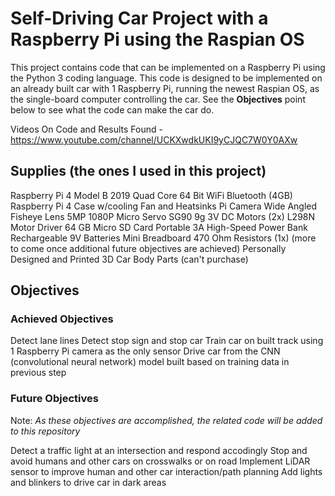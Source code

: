 # Self-Driving Car Project with a Raspberry Pi using the Raspian OS
This project contains code that can be implemented on a Raspberry Pi using the Python 3 coding language. This code is designed to be implemented on an already built car with 1 Raspberry Pi, running the newest Raspian OS, as the single-board computer controlling the car. See the **Objectives** point below to see what the code can make the car do.

Videos On Code and Results Found - https://www.youtube.com/channel/UCKXwdkUKI9yCJQC7W0Y0AXw

## Supplies (the ones I used in this project)
Raspberry Pi 4 Model B 2019 Quad Core 64 Bit WiFi Bluetooth (4GB)
Raspberry Pi 4 Case w/cooling Fan and Heatsinks
Pi Camera Wide Angled Fisheye Lens 5MP 1080P
Micro Servo SG90 9g
3V DC Motors (2x)
L298N Motor Driver
64 GB Micro SD Card
Portable 3A High-Speed Power Bank
Rechargeable 9V Batteries
Mini Breadboard
470 Ohm Resistors (1x) (more to come once additional future objectives are achieved)
Personally Designed and Printed 3D Car Body Parts (can't purchase)

## Objectives
### Achieved Objectives
Detect lane lines
Detect stop sign and stop car
Train car on built track using 1 Raspberry Pi camera as the only sensor
Drive car from the CNN (convolutional neural network) model built based on training data in previous step

### Future Objectives
Note: _As these objectives are accomplished, the related code will be added to this repository_

Detect a traffic light at an intersection and respond accodingly
Stop and avoid humans and other cars on crosswalks or on road
Implement LiDAR sensor to improve human and other car interaction/path planning
Add lights and blinkers to drive car in dark areas
